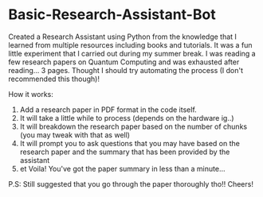 # Basic-Research-Assistant-Bot
Created a Research Assistant using Python from the knowledge that I learned from multiple resources including books and tutorials. 
It was a fun little experiment that I carried out during my summer break. I was reading a few research papers on Quantum Computing and was exhausted after reading... 3 pages. 
Thought I should try automating the process (I don't recommended this though)!  

How it works:
1. Add a research paper in PDF format in the code itself.
2. It will take a little while to process (depends on the hardware ig..)
3. It will breakdown the research paper based on the number of chunks (you may tweak with that as well)
4. It will prompt you to ask questions that you may have based on the research paper and the summary that has been provided by the assistant
5. et Voila! You've got the paper summary in less than a minute...

P.S: Still suggested that you go through the paper thoroughly tho!! Cheers!
